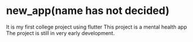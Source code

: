 # new_app(name has not decided)
It is my first college project using flutter
This project is a mental health app
The project is still in very early development.
 
